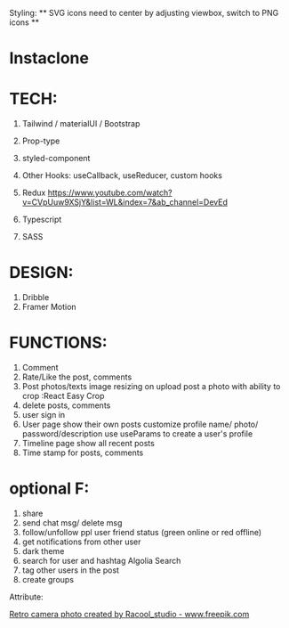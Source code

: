 Styling:
** SVG icons need to center by adjusting viewbox, switch to PNG icons **


# Instaclone
# TECH:
1. Tailwind / materialUI / Bootstrap
2. Prop-type
3. styled-component
4. Other Hooks: useCallback, useReducer, custom hooks
5. Redux
https://www.youtube.com/watch?v=CVpUuw9XSjY&list=WL&index=7&ab_channel=DevEd


8. Typescript
9. SASS

# DESIGN:
1. Dribble
2. Framer Motion

# FUNCTIONS:
1. Comment
2. Rate/Like the post, comments
3. Post photos/texts 
	image resizing on upload
	post a photo with ability to crop :React Easy Crop
4. delete posts, comments
5. user sign in
6. User page
	show their own posts
	customize profile name/ photo/ password/description
	use useParams to create a user's profile
7. Timeline page
	show all recent posts
8. Time stamp for posts, comments

# optional F:
1. share
2. send chat msg/ delete msg
3. follow/unfollow ppl
	user friend status (green online or red offline)
4. get notifications from other user
5. dark theme
6. search for user and hashtag Algolia Search
7. tag other users in the post
8. create groups

Attribute:

<a href='https://www.freepik.com/photos/retro-camera'>Retro camera photo created by Racool_studio - www.freepik.com</a>